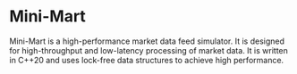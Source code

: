 Mini-Mart
=========

Mini-Mart is a high-performance market data feed simulator. It is designed for high-throughput and low-latency processing of market data. It is written in C++20 and uses lock-free data structures to achieve high performance.